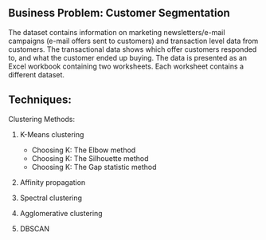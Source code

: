 ## Business Problem: Customer Segmentation
The dataset contains information on marketing newsletters/e-mail campaigns (e-mail offers sent to customers) and transaction level data from customers. 
The transactional data shows which offer customers responded to, and what the customer ended up buying. The data is presented as an Excel workbook containing two worksheets. 
Each worksheet contains a different dataset.


## Techniques:
Clustering Methods:
1)  K-Means clustering
    - Choosing K: The Elbow method
    - Choosing K: The Silhouette method
    - Choosing K: The Gap statistic method
    
2) Affinity propagation
3) Spectral clustering
4) Agglomerative clustering
5) DBSCAN   
